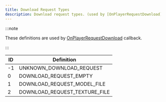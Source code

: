 ```yaml
---
title: Download Request Types
description: Download request types. (used by [OnPlayerRequestDownload](../callbacks/OnPlayerRequestDownload))
---
```


:::note

These definitions are used by [OnPlayerRequestDownload](../callbacks/OnPlayerRequestDownload) callback.

:::

| ID | Definition                    |
|----|-------------------------------|
| -1 | UNKNOWN_DOWNLOAD_REQUEST      |
| 0  | DOWNLOAD_REQUEST_EMPTY        |
| 1  | DOWNLOAD_REQUEST_MODEL_FILE   |
| 2  | DOWNLOAD_REQUEST_TEXTURE_FILE |
